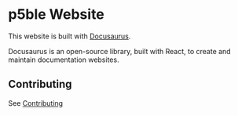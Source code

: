 # p5ble Website

This website is built with [Docusaurus](https://docusaurus.io/).

Docusaurus is an open-source library, built with React, to create and maintain documentation websites.

## Contributing

See [Contributing](CONTRIBUTING.md)
